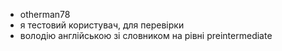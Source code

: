 - otherman78
- я тестовий користувач, для перевірки
- володію англійською зі словником на рівні preintermediate 


